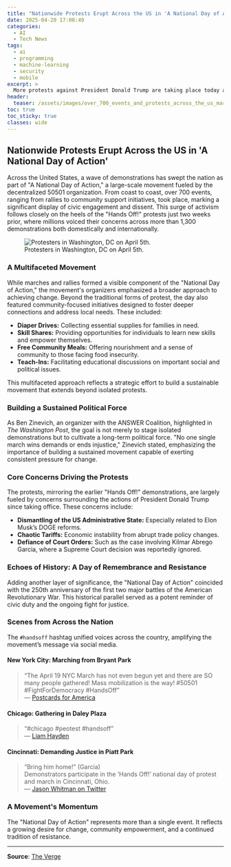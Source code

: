```yaml
---
title: "Nationwide Protests Erupt Across the US in 'A National Day of Action'"
date: 2025-04-20 17:08:49
categories:
  - AI
  - Tech News
tags:
  - ai
  - programming
  - machine-learning
  - security
  - mobile
excerpt: >
  More protests against President Donald Trump are taking place today as part of “A National Day of Action” largely spearheaded by the decentralized 50501 movement. Events are scheduled in all 50 states, two weeks after millions of people attended more than 1,300 “Hands Off!” protests across the US and the world.
header:
  teaser: /assets/images/over_700_events_and_protests_across_the_us_mark__a_20250420170846.jpg
toc: true
toc_sticky: true
classes: wide
---
```


## Nationwide Protests Erupt Across the US in 'A National Day of Action'

Across the United States, a wave of demonstrations has swept the nation as part of "A National Day of Action," a large-scale movement fueled by the decentralized 50501 organization. From coast to coast, over 700 events, ranging from rallies to community support initiatives, took place, marking a significant display of civic engagement and dissent. This surge of activism follows closely on the heels of the "Hands Off!" protests just two weeks prior, where millions voiced their concerns across more than 1,300 demonstrations both domestically and internationally.

<figure>
  <img alt="Protesters in Washington, DC on April 5th." src="https://platform.theverge.com/wp-content/uploads/sites/2/2025/04/Handsoff-DC-4.jpg?quality=90&amp;strip=all&amp;crop=0,0,100,100" />
  <figcaption>Protesters in Washington, DC on April 5th.</figcaption>
</figure>

### A Multifaceted Movement

While marches and rallies formed a visible component of the "National Day of Action," the movement's organizers emphasized a broader approach to achieving change. Beyond the traditional forms of protest, the day also featured community-focused initiatives designed to foster deeper connections and address local needs. These included:

- **Diaper Drives:** Collecting essential supplies for families in need.
- **Skill Shares:** Providing opportunities for individuals to learn new skills and empower themselves.
- **Free Community Meals:** Offering nourishment and a sense of community to those facing food insecurity.
- **Teach-Ins:** Facilitating educational discussions on important social and political issues.

This multifaceted approach reflects a strategic effort to build a sustainable movement that extends beyond isolated protests.

### Building a Sustained Political Force

As Ben Zinevich, an organizer with the ANSWER Coalition, highlighted in *The Washington Post*, the goal is not merely to stage isolated demonstrations but to cultivate a long-term political force. "No one single march wins demands or ends injustice," Zinevich stated, emphasizing the importance of building a sustained movement capable of exerting consistent pressure for change.

### Core Concerns Driving the Protests

The protests, mirroring the earlier "Hands Off!" demonstrations, are largely fueled by concerns surrounding the actions of President Donald Trump since taking office. These concerns include:

- **Dismantling of the US Administrative State:** Especially related to Elon Musk’s DOGE reforms.
- **Chaotic Tariffs:** Economic instability from abrupt trade policy changes.
- **Defiance of Court Orders:** Such as the case involving Kilmar Abrego Garcia, where a Supreme Court decision was reportedly ignored.

### Echoes of History: A Day of Remembrance and Resistance

Adding another layer of significance, the "National Day of Action" coincided with the 250th anniversary of the first two major battles of the American Revolutionary War. This historical parallel served as a potent reminder of civic duty and the ongoing fight for justice.

### Scenes from Across the Nation

The `#handsoff` hashtag unified voices across the country, amplifying the movement’s message via social media.

#### New York City: Marching from Bryant Park

> “The April 19 NYC March has not even begun yet and there are SO many people gathered! Mass mobilization is the way! #50501 #FightForDemocracy #HandsOff”  
— [Postcards for America](https://bsky.app/profile/did:plc:tojqsbxgouhvj5i3cqy2v36x/post/3ln6k4ux6nk2x)

#### Chicago: Gathering in Daley Plaza

> “#chicago #peotest #handsoff”  
— [Liam Hayden](https://bsky.app/profile/did:plc:7bw2wgq36njm2kvknop4im2s/post/3ln6mcr7kc22i)

#### Cincinnati: Demanding Justice in Piatt Park

> “Bring him home!” (Garcia)  
Demonstrators participate in the ‘Hands Off!’ national day of protest and march in Cincinnati, Ohio.  
— [Jason Whitman on Twitter](https://twitter.com/jason_whitman/status/1913595235264823523)

### A Movement's Momentum

The "National Day of Action" represents more than a single event. It reflects a growing desire for change, community empowerment, and a continued tradition of resistance.

---

**Source**: [The Verge](https://www.theverge.com/news/652341/nation-day-of-action-50501-protests-50-states)
